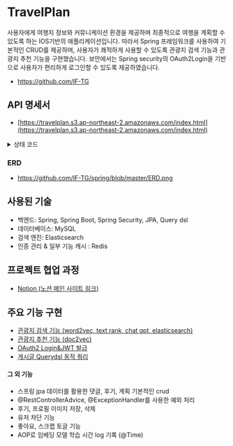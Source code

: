 
# TravelPlan

사용자에게 여행지 정보와 커뮤니케이션 환경을 제공하며 최종적으로 여행을 계획할 수 있도록 하는 IOS기반의 애플리케이션입니다. 따라서 Spring 프레임워크를 사용하여 기본적인 CRUD를 제공하며, 사용자가 쾌적하게 사용할 수 있도록 관광지 검색 기능과 관광지 추천 기능을 구현했습니다. 보안에서는 Spring security의 OAuth2Login을 기반으로 사용자가 편리하게 로그인할 수 있도록 제공하였습니다.
 - https://github.com/IF-TG
## API 명세서
 - [https://travelplan.s3.ap-northeast-2.amazonaws.com/index.html](https://travelplan.s3.ap-northeast-2.amazonaws.com/index.html)
   
<details>
  <summary>상태 코드</summary>
 
| HttpStatus           | 에러 코드 | 메시지                                              | enum 상수                |
|----------------------|------------|---------------------------------------------------|-----------------------|
| OK                   | 0000       | SUCCESS                                           | SUCCESS               |
| BAD_REQUEST          | 2001       | 알 수 없는 컨텐츠 타입                             | INVALID_CONTENT_TYPE_ID |
| NOT_FOUND            | 2011       | 삭제되었거나 알 수 없는 댓글입니다.                    | NOT_FOUND_COMMENT     |
| NOT_FOUND            | 2012       | 삭제되었거나 알 수 없는 글입니다.                     | NOT_FOUND_POST        |
| NOT_FOUND            | 2013       | 이미 삭제된 댓글입니다.                              | IS_ALREADY_DELETE     |
| NOT_FOUND            | 2014       | 알 수 없는 컨텐츠입니다.                             | NOT_FOUND_CONTENT     |
| NOT_FOUND            | 4000       | 알 수 없는 사용자                                   | NOT_FOUND_USER        |
| UNAUTHORIZED         | 4001       | 로그인이 만료되었습니다.                             | EXPIRED_LOGIN         |
| UNAUTHORIZED         | 4002       | 로그인 유지 시간 만료되었습니다.                      | EXPIRED_TOKEN         |
| UNAUTHORIZED         | 4003       | 유효하지 않는 접근입니다.                             | NOT_VALID_TOKEN       |
| CONFLICT             | 4005       | 중복된 닉네임입니다.                                  | DUPLICATE_NICKNAME    |
| FORBIDDEN            | 4444       | 잘못된 접근입니다.                                   | AUTHENTICATION_FAILED |
| FORBIDDEN            | 4445       | 권한이 없습니다.                                    | AUTHORITY_FAILED      |
| BAD_REQUEST          | 4008       | 유효하지 않은 날짜 형식입니다.                        | INVALID_DATE_FORMAT   |
| BAD_REQUEST          | 4006       | 지원하지 않는 포멧입니다.                             | INVALID_IMAGE_TYPE    |
| INTERNAL_SERVER_ERROR| 5001       | 죄송합니다. 요청을 처리하는 과정에서 예상치 못한 서버 오류가 발생했습니다. 문제를 빠르게 해결하기 위해 노력하고 있습니다. 문제가 지속될 경우, 이메일로 문의해 주세요. | Internal_Server_Error |
| NOT_IMPLEMENTED      | 5002       | 로그인 시도 중 문제가 발생하였습니다.                  | UNSUPPORTED_OAUTH2_REQUIREMENT |
| INTERNAL_SERVER_ERROR| 5003       | 이미지 저장에 실패했습니다.

</details>

### ERD
 - https://github.com/IF-TG/spring/blob/master/ERD.png
## 사용된 기술
- 백엔드: Spring, Spring Boot, Spring Security, JPA, Query dsl
- 데이터베이스: MySQL
- 검색 엔진: Elasticsearch
- 인증 관리 & 일부 기능 캐시 : Redis
## 프로젝트 협업 과정
 - [Notion (노션 메인 사이트 링크)](https://www.notion.so/d00c55ded166441bb7991ff3a28b4d73)
## 주요 기능 구현
 - [관광지 검색 기능 (word2vec, text rank, chat gpt, elasticsearch)](https://github.com/IF-TG/spring/wiki/GET-:-%EA%B2%80%EC%83%89-%EA%B8%B0%EB%8A%A5-(with-Elasticsearch,-Chat-GPT,-Word2Vec,-Text-Rank))
 - [관광지 추천 기능 (doc2vec)](https://github.com/IF-TG/spring/wiki/%EA%B4%80%EA%B4%91%EC%A7%80-%EC%B6%94%EC%B2%9C-%EA%B8%B0%EB%8A%A5-(-doc2vec-))
 - [OAuth2 Login&JWT 발급](https://github.com/MoonDooo/authentication_server)
 - [게시글 Querydsl 동적 쿼리](https://github.com/IF-TG/spring/wiki/GET-:--Posts,-Query-dsl-%EB%A5%BC-%EC%82%AC%EC%9A%A9%ED%95%9C-%EB%8F%99%EC%A0%81-%EC%BF%BC%EB%A6%AC)

#### 그 외 기능
 - 스프링 jpa 데이터를 활용한 댓글, 후기, 계획 기본적인 crud
 - @RestControllerAdvice, @ExceptionHandler를 사용한 예외 처리
 - 후기, 프로필 이미지 저장, 삭제
 - 유저 차단 기능
 - 좋아요, 스크랩 토글 기능
 - AOP로 임베딩 모델 학습 시간 log 기록 (@Time)
